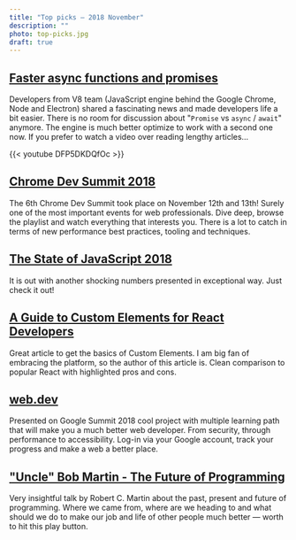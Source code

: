 ```yaml
---
title: "Top picks — 2018 November"
description: ""
photo: top-picks.jpg
draft: true
---
```


## [Faster async functions and promises](https://v8.dev/blog/fast-async)

Developers from V8 team (JavaScript engine behind the Google Chrome, Node and Electron) shared a fascinating news and made developers life a bit easier. There is no room for discussion about "`Promise` vs `async` / `await`" anymore. The engine is much better optimize to work with a second one now. If you prefer to watch a video over reading lengthy articles…

{{< youtube DFP5DKDQfOc >}}

## [Chrome Dev Summit 2018](https://www.youtube.com/playlist?list=PLNYkxOF6rcIDjlCx1PcphPpmf43aKOAdF)

The 6th Chrome Dev Summit took place on November 12th and 13th! Surely one of the most important events for web professionals. Dive deep, browse the playlist and watch everything that interests you. There is a lot to catch in terms of new performance best practices, tooling and techniques.

## [The State of JavaScript 2018](https://2018.stateofjs.com/)

It is out with another shocking numbers presented in exceptional way. Just check it out!

## [A Guide to Custom Elements for React Developers](https://css-tricks.com/a-guide-to-custom-elements-for-react-developers/#article-header-id-1)

Great article to get the basics of Custom Elements. I am big fan of embracing the platform, so the author of this article is. Clean comparison to popular React with highlighted pros and cons.

## [web.dev](https://web.dev/)

Presented on Google Summit 2018 cool project with multiple learning path that will make you a much better web developer. From security, through performance to accessibility. Log-in via your Google account, track your progress and make a web a better place.

## ["Uncle" Bob Martin - The Future of Programming](https://youtu.be/ecIWPzGEbFc)

Very insightful talk by Robert C. Martin about the past, present and future of programming. Where we came from, where are we heading to and what should we do to make our job and life of other people much better — worth to hit this play button.

## []()
